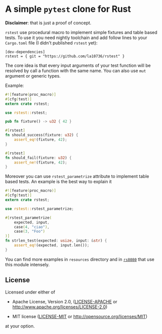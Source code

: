 # A simple `pytest` clone for Rust

**Disclaimer**: that is just a proof of concept.

`rstest` use procedural macro to implement simple fixtures and table based tests. To use it you need nightly toolchain and add follow lines to your `Cargo.toml` file (I didn't published `rstest` yet):

```
[dev-dependencies]
rstest = { git = "https://github.com/la10736/rstest" }
```

The core idea is that every input arguments of your test function will be resolved by call a function with the same name. You can also use `mut` argument or generic types. 

Example:

```rust
#![feature(proc_macro)]
#[cfg(test)]
extern crate rstest;

use rstest::rstest;

pub fn fixture() -> u32 { 42 }

#[rstest]
fn should_success(fixture: u32) {
    assert_eq!(fixture, 42);
}

#[rstest]
fn should_fail(fixture: u32) {
    assert_ne!(fixture, 42);
}
```

Moreover you can use `rstest_parametrize` attribute to implement table based tests.  An example is the best way to explain it

```rust
#![feature(proc_macro)]
#[cfg(test)]
extern crate rstest;

use rstest::rstest_parametrize;

#[rstest_parametrize(
    expected, input,
    case(4, "ciao"),
    case(3, "Foo")
)]
fn strlen_test(expected: usize, input: &str) {
    assert_eq!(expected, input.len());
}
```

You can find more examples in `resources` directory and in [`rs8080`](https://github.com/la10736/rs8080) that use this module intensely.

## License

Licensed under either of

* Apache License, Version 2.0, ([LICENSE-APACHE](LICENSE-APACHE) or http://www.apache.org/licenses/LICENSE-2.0)

* MIT license ([LICENSE-MIT](LICENSE-MIT) or http://opensource.org/licenses/MIT)

at your option.

